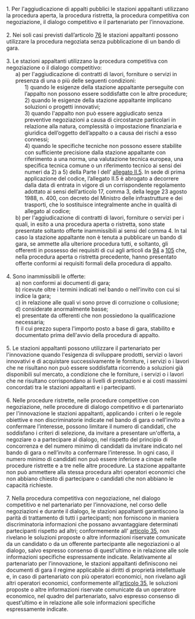 <ul style="list-style-type: none;"> 
    <li> 1. Per l'aggiudicazione di appalti pubblici le stazioni appaltanti utilizzano la procedura aperta, la procedura ristretta, la procedura competitiva con negoziazione, il dialogo competitivo e il partenariato per l’innovazione.</li></br>
    <li>2. Nei soli casi previsti dall’articolo <a href="/index.html?article=articolo-76&version=1">76</a> le stazioni appaltanti possono utilizzare la procedura negoziata senza pubblicazione di un bando di gara.</li></br>
    <li>3. Le stazioni appaltanti utilizzano la procedura competitiva con negoziazione o il dialogo competitivo: 
        <ul class="alist" style="list-style-type: none;">
                <li>a) per l'aggiudicazione di contratti di lavori, forniture o servizi in presenza di una o più delle seguenti condizioni:
                    <ul style="list-style-type: none;">
                        <li>1) quando le esigenze della stazione appaltante perseguite con l’appalto non possono essere soddisfatte con le altre procedure;</li> 
                        <li>2) quando le esigenze della stazione appaltante implicano soluzioni o progetti innovativi;</li>
                        <li>3) quando l'appalto non può essere aggiudicato senza preventive negoziazioni a causa di circostanze particolari in relazione alla natura, complessità o impostazione finanziaria e giuridica dell’oggetto dell’appalto o a causa dei rischi a esso connessi;</li>
                        <li>4) quando le specifiche tecniche non possono essere stabilite con sufficiente precisione dalla stazione appaltante con riferimento a una norma, una valutazione tecnica europea, una specifica tecnica comune o un riferimento tecnico ai sensi dei numeri da 2) a 5) della Parte I dell’ <a href="/index.html?section=attachment-2-5&version=1">allegato II.5</a>. In sede di prima applicazione del codice, l’allegato II.5 <a href="/index.html?section=attachment-2-5&version=1"></a> è abrogato a decorrere dalla data di entrata in vigore di un corrispondente regolamento adottato ai sensi dell’articolo 17, comma 3, della legge 23 agosto 1988, n. 400, con decreto del Ministro delle infrastrutture e dei trasporti, che lo sostituisce integralmente anche in qualità di allegato al codice;</li>
                    </ul>
                </li>
                <li>b) per l'aggiudicazione di contratti di lavori, forniture o servizi per i quali, in esito a una procedura aperta o ristretta, sono state presentate soltanto offerte inammissibili ai sensi del comma 4. In tal caso la stazione appaltante non è tenuta a pubblicare un bando di gara, se ammette alla ulteriore procedura tutti, e soltanto, gli offerenti in possesso dei requisiti di cui agli articoli da  <a href="/index.html?article=articolo-94&version=1">94</a> a <a href="/index.html?article=articolo-105&version=1">105</a> che, nella procedura aperta o ristretta precedente, hanno presentato offerte conformi ai requisiti formali della procedura di appalto. </li>
        </ul>
    </li></br>
    <li>4. Sono inammissibili le offerte:
        <ul class="alist" style="list-style-type: none;">
            <li>a) non conformi ai documenti di gara; </li> 
            <li>b) ricevute oltre i termini indicati nel bando o nell'invito con cui si indice la gara;</lI>
            <li>c) in relazione alle quali vi sono prove di corruzione o collusione; </lI>
            <li>d) considerate anormalmente basse;</li>
            <li>e) presentate da offerenti che non possiedono la qualificazione necessaria; </li>
            <li>f) il cui prezzo supera l'importo posto a base di gara, stabilito e documentato prima dell'avvio della procedura di appalto. </li>
        </ul>
    </li></br>
    <li>5. Le stazioni appaltanti possono utilizzare il partenariato per l'innovazione quando l'esigenza di sviluppare prodotti, servizi o lavori innovativi e di acquistare successivamente le forniture, i servizi o i lavori che ne risultano non può essere soddisfatta ricorrendo a soluzioni già disponibili sul mercato, a condizione che le forniture, i servizi o i lavori che ne risultano corrispondano ai livelli di prestazioni e ai costi massimi concordati tra le stazioni appaltanti e i partecipanti. </lI></br>
    <li>6. Nelle procedure ristrette, nelle procedure competitive con negoziazione, nelle procedure di dialogo competitivo e di partenariato per l'innovazione le stazioni appaltanti, applicando i criteri o le regole obiettive e non discriminatorie indicate nel bando di gara o nell’invito a confermare l’interesse, possono limitare il numero di candidati, che soddisfano i criteri di selezione, da invitare a presentare un'offerta, a negoziare o a partecipare al dialogo, nel rispetto del principio di concorrenza e del numero minimo di candidati da invitare indicato nel bando di gara o nell’invito a confermare l’interesse. In ogni caso, il numero minimo di candidati non può essere inferiore a cinque nelle procedure ristrette e a tre nelle altre procedure. La stazione appaltante non può ammettere alla stessa procedura altri operatori economici che non abbiano chiesto di partecipare o candidati che non abbiano le capacità richieste. </li></br>
    <li>7. Nella procedura competitiva con negoziazione, nel dialogo competitivo e nel partenariato per l’innovazione, nel corso delle negoziazioni e durante il dialogo, le stazioni appaltanti garantiscono la parità di trattamento di tutti i partecipanti; non forniscono in maniera discriminatoria informazioni che possano avvantaggiare determinati partecipanti rispetto ad altri; conformemente all' <a href="/index.html?article=articolo-35&version=1">articolo 35</a>, non rivelano le soluzioni proposte o altre informazioni riservate comunicate da un candidato o da un offerente partecipante alle negoziazioni o al dialogo, salvo espresso consenso di quest'ultimo e in relazione alle sole informazioni specifiche espressamente indicate. Relativamente al partenariato per l’innovazione, le stazioni appaltanti definiscono nei documenti di gara il regime applicabile ai diritti di proprietà intellettuale e, in caso di partenariato con più operatori economici, non rivelano agli altri operatori economici, conformemente all’<a href="/index.html?article=articolo-35&version=1">articolo 35</a>, le soluzioni proposte o altre informazioni riservate comunicate da un operatore economico, nel quadro del partenariato, salvo espresso consenso di quest’ultimo e in relazione alle sole informazioni specifiche espressamente indicate. </li></br>
</ul>